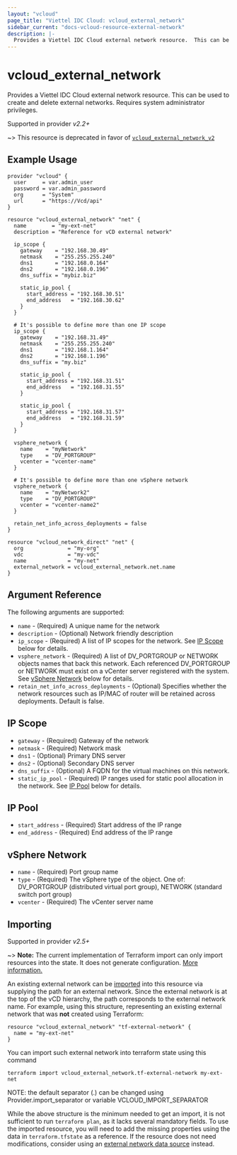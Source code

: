 ```yaml
---
layout: "vcloud"
page_title: "Viettel IDC Cloud: vcloud_external_network"
sidebar_current: "docs-vcloud-resource-external-network"
description: |-
  Provides a Viettel IDC Cloud external network resource.  This can be used to create and delete external networks.
---
```


# vcloud\_external\_network

Provides a Viettel IDC Cloud external network resource.  This can be used to create and delete external networks.
Requires system administrator privileges.

Supported in provider *v2.2+*

~> This resource is deprecated in favor of [`vcloud_external_network_v2`](/providers/terraform-viettelidc/vcloud/latest/docs/resources/external_network_v2)

## Example Usage

```hcl
provider "vcloud" {
  user     = var.admin_user
  password = var.admin_password
  org      = "System"
  url      = "https://Vcd/api"
}

resource "vcloud_external_network" "net" {
  name        = "my-ext-net"
  description = "Reference for vCD external network"

  ip_scope {
    gateway    = "192.168.30.49"
    netmask    = "255.255.255.240"
    dns1       = "192.168.0.164"
    dns2       = "192.168.0.196"
    dns_suffix = "mybiz.biz"

    static_ip_pool {
      start_address = "192.168.30.51"
      end_address   = "192.168.30.62"
    }
  }

  # It's possible to define more than one IP scope
  ip_scope {
    gateway    = "192.168.31.49"
    netmask    = "255.255.255.240"
    dns1       = "192.168.1.164"
    dns2       = "192.168.1.196"
    dns_suffix = "my.biz"

    static_ip_pool {
      start_address = "192.168.31.51"
      end_address   = "192.168.31.55"
    }

    static_ip_pool {
      start_address = "192.168.31.57"
      end_address   = "192.168.31.59"
    }
  }

  vsphere_network {
    name    = "myNetwork"
    type    = "DV_PORTGROUP"
    vcenter = "vcenter-name"
  }

  # It's possible to define more than one vSphere network
  vsphere_network {
    name    = "myNetwork2"
    type    = "DV_PORTGROUP"
    vcenter = "vcenter-name2"
  }

  retain_net_info_across_deployments = false
}

resource "vcloud_network_direct" "net" {
  org              = "my-org"
  vdc              = "my-vdc"
  name             = "my-net"
  external_network = vcloud_external_network.net.name
}
```

## Argument Reference

The following arguments are supported:

* `name` - (Required) A unique name for the network
* `description` - (Optional) Network friendly description
* `ip_scope` - (Required) A list of IP scopes for the network.  See [IP Scope](#ipscope) below for details.
* `vsphere_network` - (Required) A list of DV_PORTGROUP or NETWORK objects names that back this network. Each referenced DV_PORTGROUP or NETWORK must exist on a vCenter server registered with the system.  See [vSphere Network](#vspherenetwork) below for details.
* `retain_net_info_across_deployments` - (Optional) Specifies whether the network resources such as IP/MAC of router will be retained across deployments. Default is false.

<a id="ipscope"></a>
## IP Scope

* `gateway` - (Required) Gateway of the network
* `netmask` - (Required) Network mask
* `dns1` - (Optional) Primary DNS server
* `dns2` - (Optional) Secondary DNS server
* `dns_suffix` - (Optional) A FQDN for the virtual machines on this network.
* `static_ip_pool` - (Required) IP ranges used for static pool allocation in the network.  See [IP Pool](#ip-pool) below for details.

<a id="ip-pool"></a>
## IP Pool

* `start_address` - (Required) Start address of the IP range
* `end_address` - (Required) End address of the IP range

<a id="vspherenetwork"></a>
## vSphere Network

* `name` - (Required) Port group name
* `type` - (Required) The vSphere type of the object. One of: DV_PORTGROUP (distributed virtual port group), NETWORK (standard switch port group)
* `vcenter` - (Required) The vCenter server name

## Importing

Supported in provider *v2.5+*

~> **Note:** The current implementation of Terraform import can only import resources into the state. It does not generate
configuration. [More information.][docs-import]

An existing external network can be [imported][docs-import] into this resource via supplying the path for an external network. Since the external network is
at the top of the vCD hierarchy, the path corresponds to the external network name.
For example, using this structure, representing an existing external network that was **not** created using Terraform:

```hcl
resource "vcloud_external_network" "tf-external-network" {
  name = "my-ext-net"
}
```

You can import such external network into terraform state using this command

```
terraform import vcloud_external_network.tf-external-network my-ext-net
```

[docs-import]:https://www.terraform.io/docs/import/

NOTE: the default separator (.) can be changed using Provider.import_separator or variable VCLOUD_IMPORT_SEPARATOR

While the above structure is the minimum needed to get an import, it is not sufficient to run `terraform plan`,
as it lacks several mandatory fields. To use the imported resource, you will need to add the missing properties
using the data in `terraform.tfstate` as a reference. If the resource does not need modifications, consider using
an [external network data source](/providers/terraform-viettelidc/vcloud/latest/docs/data-sources/external_network) instead. 
